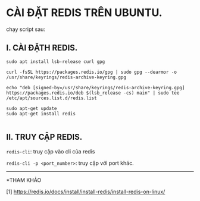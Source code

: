 # CÀI ĐẶT REDIS TRÊN UBUNTU.

chạy script sau:



## I. CÀI ĐẶTH REDIS.


```
sudo apt install lsb-release curl gpg

curl -fsSL https://packages.redis.io/gpg | sudo gpg --dearmor -o /usr/share/keyrings/redis-archive-keyring.gpg

echo "deb [signed-by=/usr/share/keyrings/redis-archive-keyring.gpg] https://packages.redis.io/deb $(lsb_release -cs) main" | sudo tee /etc/apt/sources.list.d/redis.list

sudo apt-get update
sudo apt-get install redis


```

## II. TRUY CẬP REDIS.


`redis-cli`: truy cập vào cli của redis


`redis-cli -p <port_number>`: truy cập với port khác.











---

*THAM KHẢO

[1] https://redis.io/docs/install/install-redis/install-redis-on-linux/

